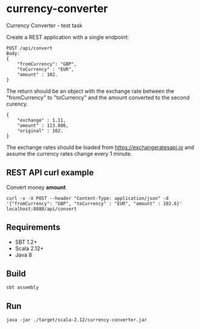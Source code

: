 # currency-converter #

Currency Converter - test task

Create a REST application with a single endpoint:

    POST /api/convert
    Body:
    {
        "fromCurrency": "GBP",
        "toCurrency" : "EUR",
        "amount" : 102.
    }

The return should be an object with the exchange rate between the "fromCurrency" to "toCurrency" 
and the amount converted to the second curency.

    {
        "exchange" : 1.11,
        "amount" : 113.886,
        "original" : 102.
    }

The exchange rates should be loaded from https://exchangeratesapi.io 
and assume the currency rates change every 1 minute.

## REST API curl example ##

Convert money **amount**

    curl -v -X POST --header "Content-Type: application/json" -d '{"fromCurrency": "GBP", "toCurrency" : "EUR", "amount" : 102.6}' localhost:8888/api/convert

## Requirements ##

* SBT 1.2+
* Scala 2.12+
* Java 8

## Build ##

    sbt assembly

## Run ##

    java -jar ./target/scala-2.12/currency-converter.jar